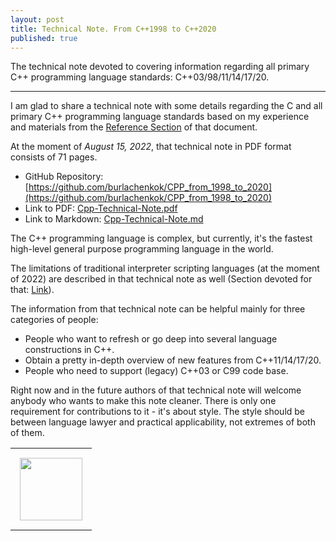 ```yaml
---
layout: post
title: Technical Note. From C++1998 to C++2020
published: true
---
```


The technical note devoted to covering information regarding all primary C++ programming language standards: C++03/98/11/14/17/20.

---

I am glad to share a technical note with some details regarding the C and all primary C++ programming language standards based on my experience and materials from the [Reference Section](https://github.com/burlachenkok/CPP_from_1998_to_2020/blob/main/Cpp-Technical-Note.md#references) of that document.

At the moment of *August 15, 2022*, that technical note in PDF format consists of 71 pages. 

* GitHub Repository: [https://github.com/burlachenkok/CPP_from_1998_to_2020](https://github.com/burlachenkok/CPP_from_1998_to_2020)
* Link to PDF: [Cpp-Technical-Note.pdf](https://github.com/burlachenkok/CPP_from_1998_to_2020/blob/main/Cpp-Technical-Note.pdf)
* Link to Markdown: [Cpp-Technical-Note.md](https://github.com/burlachenkok/CPP_from_1998_to_2020/blob/main/Cpp-Technical-Note.md)

The C++ programming language is complex, but currently, it's the fastest high-level general purpose programming language in the world. 

The limitations of traditional interpreter scripting languages (at the moment of 2022) are described in that technical note as well (Section devoted for that: [Link](https://github.com/burlachenkok/CPP_from_1998_to_2020/blob/main/Cpp-Technical-Note.md#downsides-of-interpretable-languages)).

The information from that technical note can be helpful mainly for three categories of people:

* People who want to refresh or go deep into several language constructions in C++.
* Obtain a pretty in-depth overview of new features from C++11/14/17/20.
* People who need to support (legacy) C++03 or C99 code base.

Right now and in the future authors of that technical note will welcome anybody who wants to make this note cleaner. There is only one requirement for contributions to it - it's about style. The style should be between language lawyer and practical applicability, not extremes of both of them.

<table>
<tr>
<td style="padding: 15px"> <img height="100px" src="https://burlachenkok.github.io/materials/cpp-logo.svg"/></td>
</tr>
</table>

